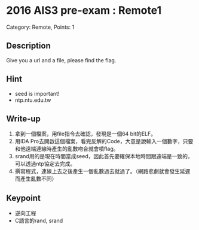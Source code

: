 # 2016 AIS3 pre-exam : Remote1
Category: Remote, Points: 1  

## Description
Give you a url and a file, please find the flag.

## Hint
- seed is important!
- ntp.ntu.edu.tw

## Write-up
1. 拿到一個檔案，用file指令去確認，發現是一個64 bit的ELF。
2. 用IDA Pro去開啟這個檔案，看完反解的Code，大意是說輸入一個數字，只要和他遠端連線時產生的亂數吻合就會噴flag。
3. srand用的是現在時間當成seed，因此首先要確保本地時間跟遠端是一致的，可以透過ntp協定去完成。
4. 撰寫程式，連線上去之後產生一個亂數過去就過了。（網路悲劇就會發生延遲而產生亂數不同）  

## Keypoint
- 逆向工程
- C語言的rand, srand